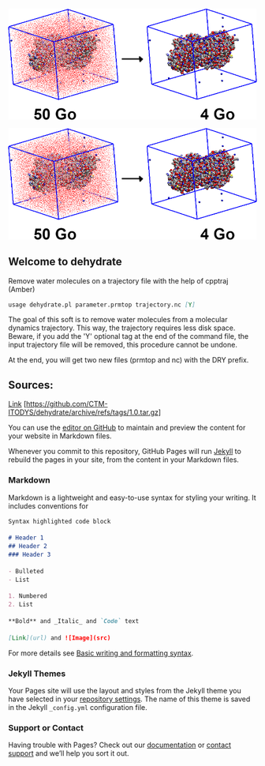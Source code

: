 ![Image](https://github.com/CTM-ITODYS/dehydrate/blob/gh-pages/illustration_dehydrate.png)

<img src="https://github.com/CTM-ITODYS/dehydrate/blob/gh-pages/illustration_dehydrate.png" />

## Welcome to dehydrate

Remove water molecules on a trajectory file with the help of cpptraj (Amber)

```markdown
usage dehydrate.pl parameter.prmtop trajectory.nc [Y]
```

The goal of this soft is to remove water molecules from a molecular dynamics trajectory. This way, the trajectory requires less disk space. Beware, if you add the 'Y' optional tag at the end of the command file, the input trajectory file will be removed, this procedure cannot be undone.

At the end, you will get two new files (prmtop and nc) with the DRY prefix.

## Sources:

[Link](https://github.com/CTM-ITODYS/dehydrate/archive/refs/tags/1.0.zip)
[https://github.com/CTM-ITODYS/dehydrate/archive/refs/tags/1.0.tar.gz]


You can use the [editor on GitHub](https://github.com/CTM-ITODYS/dehydrate/edit/gh-pages/index.md) to maintain and preview the content for your website in Markdown files.

Whenever you commit to this repository, GitHub Pages will run [Jekyll](https://jekyllrb.com/) to rebuild the pages in your site, from the content in your Markdown files.

### Markdown

Markdown is a lightweight and easy-to-use syntax for styling your writing. It includes conventions for

```markdown
Syntax highlighted code block

# Header 1
## Header 2
### Header 3

- Bulleted
- List

1. Numbered
2. List

**Bold** and _Italic_ and `Code` text

[Link](url) and ![Image](src)
```

For more details see [Basic writing and formatting syntax](https://docs.github.com/en/github/writing-on-github/getting-started-with-writing-and-formatting-on-github/basic-writing-and-formatting-syntax).

### Jekyll Themes

Your Pages site will use the layout and styles from the Jekyll theme you have selected in your [repository settings](https://github.com/CTM-ITODYS/dehydrate/settings/pages). The name of this theme is saved in the Jekyll `_config.yml` configuration file.

### Support or Contact

Having trouble with Pages? Check out our [documentation](https://docs.github.com/categories/github-pages-basics/) or [contact support](https://support.github.com/contact) and we’ll help you sort it out.
